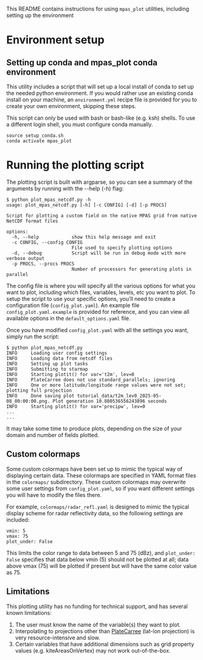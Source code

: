 This README contains instructions for using `mpas_plot` utilities, including setting up the environment

# Environment setup

## Setting up conda and mpas_plot conda environment
This utility includes a script that will set up a local install of conda to set up the needed
python environment. If you would rather use an existing conda install on your machine, an ``environment.yml`` recipe
file is provided for you to create your own environment, skipping these steps.

This script can only be used with bash or bash-like (e.g. ksh) shells. To use a different login
shell, you must configure conda manually.

```
source setup_conda.sh
conda activate mpas_plot
```

# Running the plotting script

The plotting script is built with argparse, so you can see a summary of the arguments by running with the --help (-h) flag:

```
$ python plot_mpas_netcdf.py -h
usage: plot_mpas_netcdf.py [-h] [-c CONFIG] [-d] [-p PROCS]

Script for plotting a custom field on the native MPAS grid from native NetCDF format files

options:
  -h, --help            show this help message and exit
  -c CONFIG, --config CONFIG
                        File used to specify plotting options
  -d, --debug           Script will be run in debug mode with more verbose output
  -p PROCS, --procs PROCS
                        Number of processors for generating plots in parallel
```

The config file is where you will specify all the various options for what you want to plot, including which files, variables, levels, etc you want to plot. To setup the script to use your specific options, you’ll need to create a configuration file (`config_plot.yaml`). An example file `config_plot.yaml.example` is provided for reference, and you can view all available options in the `default_options.yaml` file.

Once you have modified `config_plot.yaml` with all the settings you want, simply run the script:

```
$ python plot_mpas_netcdf.py
INFO     Loading user config settings
INFO     Loading data from netcdf files
INFO     Setting up plot tasks
INFO     Submitting to starmap
INFO     Starting plotit() for var='t2m', lev=0
INFO     PlateCarree does not use standard_parallels; ignoring
INFO     One or more latitude/longitude range values were not set; plotting full projection
INFO     Done saving plot tutorial_data/t2m_lev0_2025-05-08_00:00:00.png. Plot generation 10.880536556243896 seconds
INFO     Starting plotit() for var='precipw', lev=0
...
...
```

It may take some time to produce plots, depending on the size of your domain and number of fields plotted.

## Custom colormaps
Some custom colormaps have been set up to mimic the typical way of displaying certain data. These colormaps are specified in YAML format files in the `colormaps/` subdirectory.
These custom colormaps may overwrite some user settings from `config_plot.yaml`, so if you want different settings you will have to modify the files there.

For example, `colormaps/radar_refl.yaml` is designed to mimic the typical display scheme for radar reflectivity data, so the following settings are included:

```
vmin: 5
vmax: 75
plot_under: False
```

This limits the color range to data between 5 and 75 (dBz), and `plot_under: False` specifies that data below vmin (5) should not be plotted at all; data above vmax (75) will be
plotted if present but will have the same color value as 75.

## Limitations

This plotting utility has no funding for technical support, and has several known limitations:

1. The user must know the name of the variable(s) they want to plot.
2. Interpolating to projections other than [PlateCarree](https://scitools.org.uk/cartopy/docs/latest/reference/projections.html#platecarree) (lat-lon projection) is very resource-intensive and slow.
3. Certain variables that have additional dimensions such as grid property values (e.g. kiteAreasOnVertex) may not work out-of-the-box.


